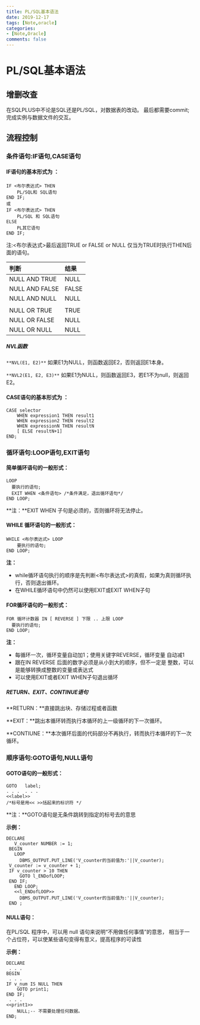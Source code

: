 ```yaml
---
title: PL/SQL基本语法
date: 2019-12-17
tags: [Note,oracle]
categories:
- [Note,Oracle]
comments: false
---
```


# PL/SQL基本语法

## 增删改查

在SQLPLUS中不论是SQL还是PL/SQL，对数据表的改动。
最后都需要commit; 完成实例与数据文件的交互。
<!-- more -->

## 流程控制

### 条件语句:IF语句,CASE语句

#### IF语句的基本形式为 ：

```
IF <布尔表达式> THEN 
	PL/SQL和 SQL语句 
END IF; 
或   
IF <布尔表达式> THEN 
	PL/SQL 和 SQL语句 
ELSE
	PL其它语句 
END IF;
```

注:<布尔表达式>最后返回TRUE or FALSE or NULL
仅当为TRUE时执行THEN后面的语句。

| 判断           | 结果  |
| :------------- | :---- |
| NULL AND TRUE  | NULL  |
| NULL AND FALSE | FALSE |
| NULL AND NULL  | NULL  |
|                |       |
| NULL OR TRUE   | TRUE  |
| NULL OR FALSE  | NULL  |
| NULL OR NULL   | NULL  |

##### NVL函数

`**NVL(E1, E2)**`
如果E1为NULL，则函数返回E2，否则返回E1本身。

`**NVL2(E1, E2, E3)**`
如果E1为NULL，则函数返回E3，若E1不为null，则返回E2。

#### CASE语句的基本形式为 ：

```
CASE selector 
	WHEN expression1 THEN result1 
	WHEN expression2 THEN result2 
	WHEN expressionN THEN resultN 
	[ ELSE resultN+1] 
END;
```

### 循环语句:LOOP语句,EXIT语句

#### 简单循环语句的一般形式：

```
LOOP 
  要执行的语句; 
  EXIT WHEN <条件语句> /*条件满足，退出循环语句*/ 
END LOOP;
```

**注：**EXIT WHEN 子句是必须的，否则循环将无法停止。

#### WHILE 循环语句的一般形式：

```
WHILE <布尔表达式> LOOP 
    要执行的语句; 
END LOOP;
```

**注：**

- while循环语句执行的顺序是先判断<布尔表达式>的真假，如果为真则循环执行，否则退出循环。
- 在WHILE循环语句中仍然可以使用EXIT或EXIT WHEN子句

#### FOR循环语句的一般形式：

```
FOR 循环计数器 IN [ REVERSE ] 下限 .. 上限 LOOP 
  要执行的语句; 
END LOOP;
```

**注：**

- 每循环一次，循环变量自动加1；使用关键字REVERSE，循环变量
  自动减1
- 跟在IN REVERSE 后面的数字必须是从小到大的顺序，但不一定是
  整数，可以是能够转换成整数的变量或表达式
- 可以使用EXIT或者EXIT WHEN子句退出循环

##### RETURN、EXIT、CONTINUE语句

**RETURN：**直接跳出块、存储过程或者函数

**EXIT：**跳出本循环转而执行本循环的上一级循环的下一次循环。

**CONTIUNE：**本次循环后面的代码部分不再执行，转而执行本循环的下一次循环。

### 顺序语句:GOTO语句,NULL语句

#### GOTO语句的一般形式：

```
GOTO   label;  
. . .  . . . 
<<label>> 
/*标号是用<< >>括起来的标识符 */
```

**注：**GOTO语句是无条件跳转到指定的标号去的意思

**示例：**

```
DECLARE 
   V_counter NUMBER := 1; 
 BEGIN 
   LOOP  
     DBMS_OUTPUT.PUT_LINE('V_counter的当前值为:'||V_counter); 
 V_counter := v_counter + 1; 
 IF v_counter > 10 THEN 
     GOTO l_ENDofLOOP; 
 END IF; 
   END LOOP; 
   <<l_ENDofLOOP>> 
     DBMS_OUTPUT.PUT_LINE('V_counter的当前值为:'||V_counter); 
 END ;
```

#### NULL语句：

在PL/SQL 程序中，可以用 null 语句来说明“不用做任何事情”的意思，
相当于一个占位符，可以使某些语句变得有意义，提高程序的可读性

**示例：**

```
DECLARE 
 . . . 
BEGIN 
 . . . 
IF v_num IS NULL THEN 
	GOTO print1; 
END IF;  
 . . . 
<<print1>> 
	NULL;-- 不需要处理任何数据。 
END;
```